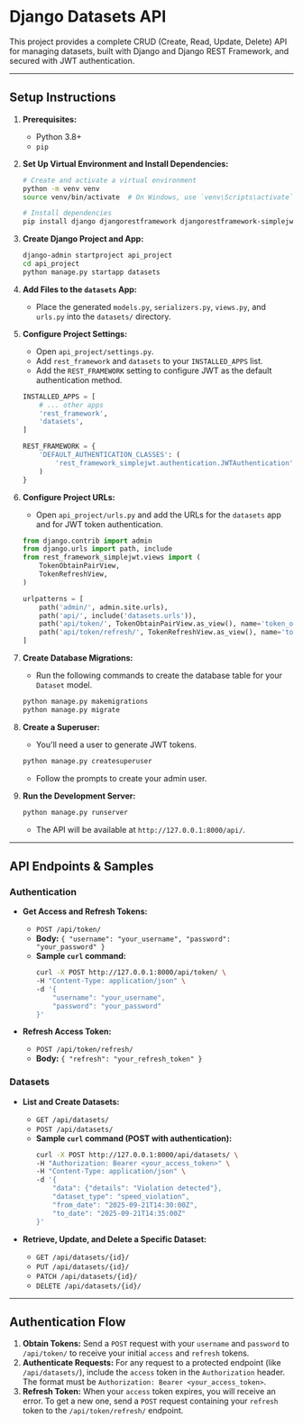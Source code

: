 # Django Datasets API

This project provides a complete CRUD (Create, Read, Update, Delete) API for managing datasets, built with Django and Django REST Framework, and secured with JWT authentication.

-----

## Setup Instructions

1.  **Prerequisites:**

      * Python 3.8+
      * `pip`

2.  **Set Up Virtual Environment and Install Dependencies:**

    ```bash
    # Create and activate a virtual environment
    python -m venv venv
    source venv/bin/activate  # On Windows, use `venv\Scripts\activate`

    # Install dependencies
    pip install django djangorestframework djangorestframework-simplejwt
    ```

3.  **Create Django Project and App:**

    ```bash
    django-admin startproject api_project
    cd api_project
    python manage.py startapp datasets
    ```

4.  **Add Files to the `datasets` App:**

      * Place the generated `models.py`, `serializers.py`, `views.py`, and `urls.py` into the `datasets/` directory.

5.  **Configure Project Settings:**

      * Open `api_project/settings.py`.
      * Add `rest_framework` and `datasets` to your `INSTALLED_APPS` list.
      * Add the `REST_FRAMEWORK` setting to configure JWT as the default authentication method.

    <!-- end list -->

    ```python
    INSTALLED_APPS = [
        # ... other apps
        'rest_framework',
        'datasets',
    ]

    REST_FRAMEWORK = {
        'DEFAULT_AUTHENTICATION_CLASSES': (
            'rest_framework_simplejwt.authentication.JWTAuthentication',
        )
    }
    ```

6.  **Configure Project URLs:**

      * Open `api_project/urls.py` and add the URLs for the `datasets` app and for JWT token authentication.

    <!-- end list -->

    ```python
    from django.contrib import admin
    from django.urls import path, include
    from rest_framework_simplejwt.views import (
        TokenObtainPairView,
        TokenRefreshView,
    )

    urlpatterns = [
        path('admin/', admin.site.urls),
        path('api/', include('datasets.urls')),
        path('api/token/', TokenObtainPairView.as_view(), name='token_obtain_pair'),
        path('api/token/refresh/', TokenRefreshView.as_view(), name='token_refresh'),
    ]
    ```

7.  **Create Database Migrations:**

      * Run the following commands to create the database table for your `Dataset` model.

    <!-- end list -->

    ```bash
    python manage.py makemigrations
    python manage.py migrate
    ```

8.  **Create a Superuser:**

      * You'll need a user to generate JWT tokens.

    <!-- end list -->

    ```bash
    python manage.py createsuperuser
    ```

      * Follow the prompts to create your admin user.

9.  **Run the Development Server:**

    ```bash
    python manage.py runserver
    ```

      * The API will be available at `http://127.0.0.1:8000/api/`.

-----

## API Endpoints & Samples

### Authentication

  * **Get Access and Refresh Tokens:**

      * `POST /api/token/`
      * **Body:** `{ "username": "your_username", "password": "your_password" }`
      * **Sample `curl` command:**
        ```bash
        curl -X POST http://127.0.0.1:8000/api/token/ \
        -H "Content-Type: application/json" \
        -d '{
            "username": "your_username",
            "password": "your_password"
        }'
        ```

  * **Refresh Access Token:**

      * `POST /api/token/refresh/`
      * **Body:** `{ "refresh": "your_refresh_token" }`

### Datasets

  * **List and Create Datasets:**

      * `GET /api/datasets/`
      * `POST /api/datasets/`
      * **Sample `curl` command (POST with authentication):**
        ```bash
        curl -X POST http://127.0.0.1:8000/api/datasets/ \
        -H "Authorization: Bearer <your_access_token>" \
        -H "Content-Type: application/json" \
        -d '{
            "data": {"details": "Violation detected"},
            "dataset_type": "speed_violation",
            "from_date": "2025-09-21T14:30:00Z",
            "to_date": "2025-09-21T14:35:00Z"
        }'
        ```

  * **Retrieve, Update, and Delete a Specific Dataset:**

      * `GET /api/datasets/{id}/`
      * `PUT /api/datasets/{id}/`
      * `PATCH /api/datasets/{id}/`
      * `DELETE /api/datasets/{id}/`

-----

## Authentication Flow

1.  **Obtain Tokens:** Send a `POST` request with your `username` and `password` to `/api/token/` to receive your initial `access` and `refresh` tokens.
2.  **Authenticate Requests:** For any request to a protected endpoint (like `/api/datasets/`), include the `access` token in the `Authorization` header. The format must be `Authorization: Bearer <your_access_token>`.
3.  **Refresh Token:** When your `access` token expires, you will receive an error. To get a new one, send a `POST` request containing your `refresh` token to the `/api/token/refresh/` endpoint.
